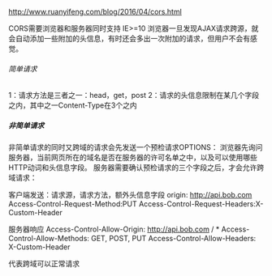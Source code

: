 http://www.ruanyifeng.com/blog/2016/04/cors.html

CORS需要浏览器和服务器同时支持 IE>=10
浏览器一旦发现AJAX请求跨源，就会自动添加一些附加的头信息，有时还会多出一次附加的请求，但用户不会有感觉。

###### 简单请求
1：请求方法是三者之一：head，get，post
2：请求的头信息限制在某几个字段之内，其中之一Content-Type在3个之内
##### 非简单请求
非简单请求的同时又跨域的请求会先发送一个预检请求OPTIONS：
浏览器先询问服务器，当前网页所在的域名是否在服务器的许可名单之中，以及可以使用哪些HTTP动词和头信息字段。
服务器需要确认预检请求的三个字段之后，才会允许跨域请求：

客户端发送：请求源，请求方法，额外头信息字段
origin: http://api.bob.com
Access-Control-Request-Method:PUT 
Access-Control-Request-Headers:X-Custom-Header

服务器响应
Access-Control-Allow-Origin: http://api.bob.com / *
Access-Control-Allow-Methods: GET, POST, PUT
Access-Control-Allow-Headers: X-Custom-Header

代表跨域可以正常请求


